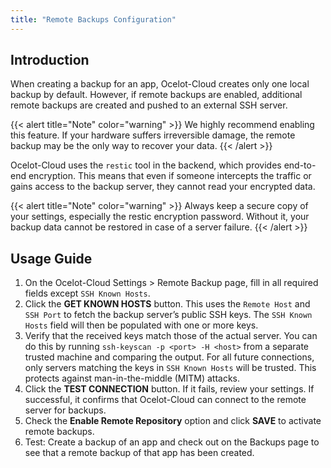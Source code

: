 ```yaml
---
title: "Remote Backups Configuration"
---
```


## Introduction

When creating a backup for an app, Ocelot-Cloud creates only one local backup by default. However, if remote backups are enabled, additional remote backups are created and pushed to an external SSH server.

{{< alert title="Note" color="warning" >}}
We highly recommend enabling this feature. If your hardware suffers irreversible damage, the remote backup may be the only way to recover your data.
{{< /alert >}}

Ocelot-Cloud uses the `restic` tool in the backend, which provides end-to-end encryption. This means that even if someone intercepts the traffic or gains access to the backup server, they cannot read your encrypted data.

{{< alert title="Note" color="warning" >}}
Always keep a secure copy of your settings, especially the restic encryption password. Without it, your backup data cannot be restored in case of a server failure.
{{< /alert >}}

## Usage Guide

1. On the Ocelot-Cloud Settings > Remote Backup page, fill in all required fields except `SSH Known Hosts`.
1. Click the **GET KNOWN HOSTS** button. This uses the `Remote Host` and `SSH Port` to fetch the backup server’s public SSH keys. The `SSH Known Hosts` field will then be populated with one or more keys.
1. Verify that the received keys match those of the actual server. You can do this by running `ssh-keyscan -p <port> -H <host>` from a separate trusted machine and comparing the output. For all future connections, only servers matching the keys in `SSH Known Hosts` will be trusted. This protects against man-in-the-middle (MITM) attacks.
1. Click the **TEST CONNECTION** button. If it fails, review your settings. If successful, it confirms that Ocelot-Cloud can connect to the remote server for backups.
1. Check the **Enable Remote Repository** option and click **SAVE** to activate remote backups.
1. Test: Create a backup of an app and check out on the Backups page to see that a remote backup of that app has been created.
